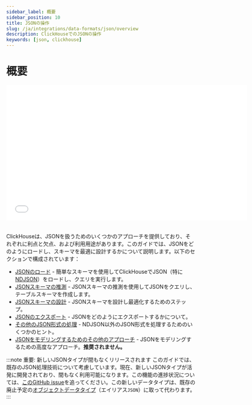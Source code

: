 ```yaml
---
sidebar_label: 概要
sidebar_position: 10
title: JSONの操作
slug: /ja/integrations/data-formats/json/overview
description: ClickHouseでのJSONの操作
keywords: [json, clickhouse]
---
```


# 概要

<div style={{width:'640px', height: '360px'}}>
  <iframe src="//www.youtube.com/embed/gCg5ISOujtc"
    width="640"
    height="360"
    frameborder="0"
    allow="autoplay;
    fullscreen;
    picture-in-picture"
    allowfullscreen>
  </iframe>
</div>

<br />

ClickHouseは、JSONを扱うためのいくつかのアプローチを提供しており、それぞれに利点と欠点、および利用用途があります。このガイドでは、JSONをどのようにロードし、スキーマを最適に設計するかについて説明します。以下のセクションで構成されています：

- [JSONのロード](/docs/ja/integrations/data-formats/json/loading) - 簡単なスキーマを使用してClickHouseでJSON（特に[NDJSON](https://github.com/ndjson/ndjson-spec)）をロードし、クエリを実行します。
- [JSONスキーマの推測](/docs/ja/integrations/data-formats/json/inference) - JSONスキーマの推測を使用してJSONをクエリし、テーブルスキーマを作成します。
- [JSONスキーマの設計](/docs/ja/integrations/data-formats/json/schema) - JSONスキーマを設計し最適化するためのステップ。
- [JSONのエクスポート](/docs/ja/integrations/data-formats/json/exporting) - JSONをどのようにエクスポートするかについて。
- [その他のJSON形式の処理](/docs/ja/integrations/data-formats/json/other-formats) - NDJSON以外のJSON形式を処理するためのいくつかのヒント。
- [JSONをモデリングするためのその他のアプローチ](/docs/ja/integrations/data-formats/json/other-approaches) - JSONをモデリングするための高度なアプローチ。**推奨されません。**

:::note 重要: 新しいJSONタイプが間もなくリリースされます
このガイドでは、既存のJSON処理技術について考慮しています。現在、新しいJSONタイプが活発に開発されており、間もなく利用可能になります。この機能の進捗状況については、[このGitHub issue](https://github.com/ClickHouse/ClickHouse/issues/54864)を追ってください。この新しいデータタイプは、既存の廃止予定の[オブジェクトデータタイプ](/docs/ja/sql-reference/data-types/object-data-type)（エイリアス`JSON`）に取って代わります。
:::
